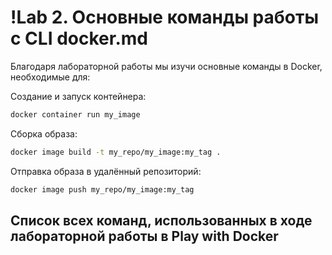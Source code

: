 # !Lab 2. Основные команды работы с CLI docker.md

Благодаря лабораторной работы мы изучи основные команды в Docker, необходимые для: 

Создание и запуск контейнера:
```sh
docker container run my_image
```

Сборка образа:
```sh
docker image build -t my_repo/my_image:my_tag .
```

Отправка образа в удалённый репозиторий:
```sh
docker image push my_repo/my_image:my_tag
```

## Список всех команд, использованных в ходе лабораторной работы в Play with Docker

